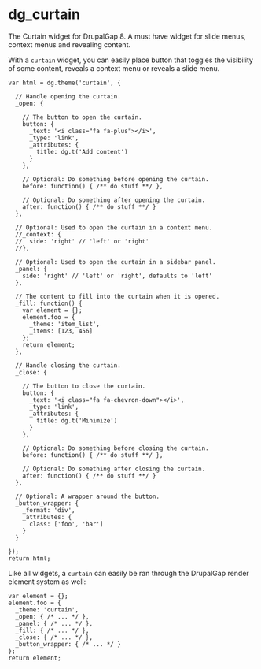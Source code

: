 # dg_curtain

The Curtain widget for DrupalGap 8. A must have widget for slide menus, context menus and revealing content.

With a `curtain` widget, you can easily place button that toggles the visibility of some content, reveals a context
menu or reveals a slide menu.

```
var html = dg.theme('curtain', {

  // Handle opening the curtain.
  _open: {
  
    // The button to open the curtain.
    button: {
      _text: '<i class="fa fa-plus"></i>',
      _type: 'link',
      _attributes: {
        title: dg.t('Add content')
      }
    },
    
    // Optional: Do something before opening the curtain.
    before: function() { /** do stuff **/ },
    
    // Optional: Do something after opening the curtain.
    after: function() { /** do stuff **/ }
  },
  
  // Optional: Used to open the curtain in a context menu.
  //_context: {
  //  side: 'right' // 'left' or 'right'
  //},

  // Optional: Used to open the curtain in a sidebar panel.
  _panel: {
    side: 'right' // 'left' or 'right', defaults to 'left'
  },
  
  // The content to fill into the curtain when it is opened.
  _fill: function() {
    var element = {};
    element.foo = {
      _theme: 'item_list',
      _items: [123, 456]
    };
    return element;
  },
  
  // Handle closing the curtain.
  _close: {
  
    // The button to close the curtain.
    button: {
      _text: '<i class="fa fa-chevron-down"></i>',
      _type: 'link',
      _attributes: {
        title: dg.t('Minimize')
      }
    },
    
    // Optional: Do something before closing the curtain.
    before: function() { /** do stuff **/ },
    
    // Optional: Do something after closing the curtain.
    after: function() { /** do stuff **/ }
  },
  
  // Optional: A wrapper around the button.
  _button_wrapper: {
    _format: 'div',
    _attributes: {
      class: ['foo', 'bar']
    }
  }
  
});
return html;
```

Like all widgets, a `curtain` can easily be ran through the DrupalGap render element system as well:

```
var element = {};
element.foo = {
  _theme: 'curtain',
  _open: { /* ... */ },
  _panel: { /* ... */ },
  _fill: { /* ... */ },
  _close: { /* ... */ },
  _button_wrapper: { /* ... */ }
};
return element;
```
